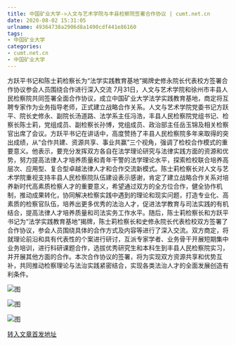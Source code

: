```yaml
---
title: 中国矿业大学->人文与艺术学院与丰县检察院签署合作协议 | cumt.net.cn
date: 2020-08-02 15:31:05
urlname: 49364738a2906d8a1490cdf441e86160
tags: 
- 中国矿业大学
categories:
- cumt.net.cn
- 中国矿业大学
---
```

方跃平书记和陈士莉检察长为“法学实践教育基地”揭牌史修永院长代表校方签署合作协议参会人员围绕合作进行深入交流 7月31日，人文与艺术学院和徐州市丰县人民检察院共同签署全面合作协议，成立中国矿业大学法学实践教育基地，商定将互聘专家作为业务指导老师，正式建立战略合作关系。人文与艺术学院党委书记方跃平、院长史修永、副院长汤道路、法学系主任冯浩，丰县人民检察院党组书记、检察长陈士莉，党组成员、副检察长孙博，党组成员、政治部主任岳玉锦及相关检察官出席了会议。方跃平书记在讲话中，高度赞扬了丰县人民检察院多年来取得的突出成绩，从“合作共建、资源共享、事业共赢”三个视角，强调了检校合作模式的重要意义。他表示，要充分发挥双方各自在法学理论研究与法律实践方面的资源和优势，努力提高法律人才培养质量和青年干警的法学理论水平，探索检校联合培养高层次、应用型、复合型卓越法律人才和合作交流新模式。陈士莉检察长对人文与艺术学院重视支持丰县人民检察院队伍建设表示感谢，肯定了建立战略合作关系对培养新时代高素质检察人才的重要意义，希望通过双方的全方位合作，健全协作机制，推动成果转化，协同解决检察实践中遇到的理论和现实问题，打造专业化、高素质的检察官队伍，培养出更多优秀的法治人才，促进法学教育与司法实践的有机结合，提高法律人才培养质量和司法实务工作水平。随后，陈士莉检察长和方跃平书记为“法学实践教育基地”揭牌，陈士莉检察长和史修永院长代表检校双方签署了合作协议，参会人员围绕具体的合作方式及内容等进行了深入交流。双方商定，将就理论前沿和具有代表性的个案进行研讨，互派专家学者、业务骨干开展短期集中业务培训，进行科研课题合作，选拔优秀研究生和本科生到丰县人民检察院实习，并开展其他方面的合作。本次合作协议的签署，将为实现双方资源共享和优势互补，共同推动检察理论与法治实践紧密结合，实现各类法治人才的全面发展创造有利条件。  

![图](http://xwzx.cumt.edu.cn/_upload/article/images/b4/b4/1fff54684e72ad3c8d6a572d71eb/2a5888ed-5e3e-4328-82a1-8201ee294f9c.png)

![图](http://xwzx.cumt.edu.cn/_upload/article/images/b4/b4/1fff54684e72ad3c8d6a572d71eb/6461af13-0145-450d-81d4-a252217dda7d.png)

![图](http://xwzx.cumt.edu.cn/_upload/article/images/b4/b4/1fff54684e72ad3c8d6a572d71eb/11ce33e9-0fc7-4093-af08-80071bdcc33e.png)

[转入文章首发地址](http://xwzx.cumt.edu.cn/bc/e5/c523a572645/page.htm)